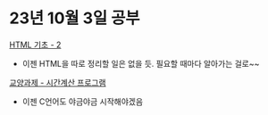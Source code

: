 # 23년 10월 3일 공부

[HTML 기초 - 2](https://studysmart.tistory.com/68)
- 이젠 HTML을 따로 정리할 일은 없을 듯. 필요할 때마다 알아가는 걸로~~

[교양과제 - 시간계산 프로그램](https://studysmart.tistory.com/69)
- 이젠 C언어도 야금야금 시작해야겠음